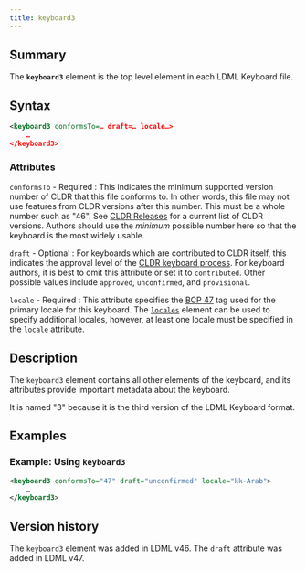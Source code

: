 ```yaml
---
title: keyboard3
---
```


## Summary

The **`keyboard3`** element is the top level element in each LDML Keyboard file.

## Syntax

```xml
<keyboard3 conformsTo=… draft=… locale…>
    …
</keyboard3>
```

### Attributes

`conformsTo` - Required
:   This indicates the minimum supported version number of CLDR that this file conforms to.  In other words, this file may not use features from CLDR versions after this number. This must be a whole number such as "46". See [CLDR Releases] for a current list of CLDR versions. Authors should use the _minimum_ possible number here so that the keyboard is the most widely usable.

`draft` - Optional
:   For keyboards which are contributed to CLDR itself, this indicates the approval level of the [CLDR keyboard process]. For keyboard authors, it is best to omit this attribute or set it to `contributed`. Other possible values include `approved`, `unconfirmed`, and `provisional`.

`locale` - Required
:   This attribute specifies the [BCP 47] tag used for the primary locale for this keyboard. The [`locales`](./locales) element can be used to specify additional locales, however, at least one locale must be specified in the `locale` attribute.

## Description

The `keyboard3` element contains all other elements of the keyboard, and its attributes provide important metadata about the keyboard.

It is named "3" because it is the third version of the LDML Keyboard format.

## Examples

### Example: Using `keyboard3`

```xml
<keyboard3 conformsTo="47" draft="unconfirmed" locale="kk-Arab">
    …
</keyboard3>
```

## Version history

The `keyboard3` element was added in LDML v46. The `draft` attribute was added in LDML v47.

[CLDR Releases]: https://cldr.unicode.org/index/downloads
[CLDR keyboard process]: https://cldr.unicode.org/index/process/keyboard-repository-process
[BCP 47]: ../../current-version/reference/bcp-47
